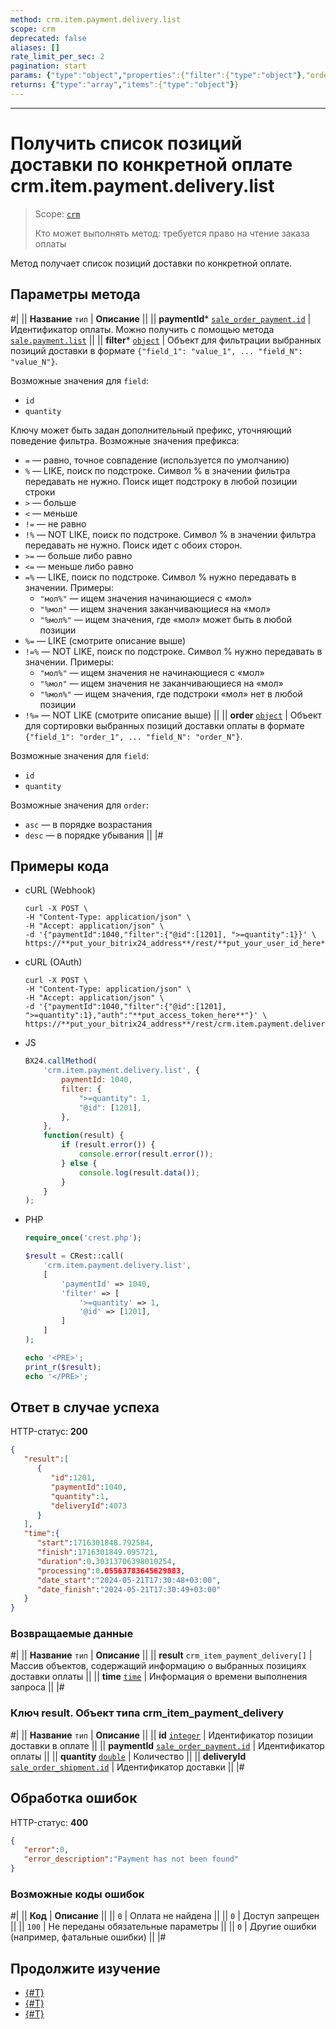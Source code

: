 ```yaml
---
method: crm.item.payment.delivery.list
scope: crm
deprecated: false
aliases: []
rate_limit_per_sec: 2
pagination: start
params: {"type":"object","properties":{"filter":{"type":"object"},"order":{"type":"object"},"select":{"type":"array","items":{"type":"string"}},"start":{"type":["integer","string"]}}}
returns: {"type":"array","items":{"type":"object"}}
---
```



---

# Получить список позиций доставки по конкретной оплате crm.item.payment.delivery.list

> Scope: [`crm`](../../../../scopes/permissions.md)
>
> Кто может выполнять метод: требуется право на чтение заказа оплаты

Метод получает список позиций доставки по конкретной оплате.

## Параметры метода



#|
|| **Название**
`тип` | **Описание** ||
|| **paymentId***
[`sale_order_payment.id`](../../../../sale/data-types.md#sale_order_payment) | Идентификатор оплаты.
Можно получить с помощью метода [`sale.payment.list`](../../../../sale/payment/sale-payment-list.md) ||
|| **filter***
[`object`](../../../../data-types.md) | Объект для фильтрации выбранных позиций доставки в формате `{"field_1": "value_1", ... "field_N": "value_N"}`.
 
Возможные значения для `field`:
- `id`
- `quantity`

Ключу может быть задан дополнительный префикс, уточняющий поведение фильтра. Возможные значения префикса:

- `=` — равно, точное совпадение (используется по умолчанию)
- `%` — LIKE, поиск по подстроке. Символ % в значении фильтра передавать не нужно. Поиск ищет подстроку в любой позиции строки
- `>` — больше
- `<` — меньше
- `!=` — не равно
- `!%` — NOT LIKE, поиск по подстроке. Символ % в значении фильтра передавать не нужно. Поиск идет с обоих сторон.
- `>=` — больше либо равно
- `<=` — меньше либо равно
- `=%` — LIKE, поиск по подстроке. Символ % нужно передавать в значении. Примеры: 
    - `"мол%"` — ищем значения начинающиеся с «мол»
    - `"%мол"` — ищем значения заканчивающиеся на «мол»
    - `"%мол%"` — ищем значения, где «мол» может быть в любой позиции
- `%=` — LIKE (смотрите описание выше)
- `!=%` — NOT LIKE, поиск по подстроке. Символ % нужно передавать в значении. Примеры:
    - `"мол%"` — ищем значения не начинающиеся с «мол»
    - `"%мол"` — ищем значения не заканчивающиеся на «мол»
    - `"%мол%"` — ищем значения, где подстроки «мол» нет в любой позиции
- `!%=` — NOT LIKE (смотрите описание выше)
||
|| **order**
[`object`](../../../../data-types.md) | Объект для сортировки выбранных позиций доставки оплаты в формате `{"field_1": "order_1", ... "field_N": "order_N"}`.
 
Возможные значения для `field`:
- `id`
- `quantity`
 
Возможные значения для `order`:

- `asc` — в порядке возрастания
- `desc` — в порядке убывания
 ||
|#

## Примеры кода





- cURL (Webhook)

    ```http
    curl -X POST \
    -H "Content-Type: application/json" \
    -H "Accept: application/json" \
    -d '{"paymentId":1040,"filter":{"@id":[1201], ">=quantity":1}}' \
    https://**put_your_bitrix24_address**/rest/**put_your_user_id_here**/**put_your_webhook_here**/crm.item.payment.delivery.list
    ```

- cURL (OAuth) 

    ```http
    curl -X POST \
    -H "Content-Type: application/json" \
    -H "Accept: application/json" \
    -d '{"paymentId":1040,"filter":{"@id":[1201], ">=quantity":1},"auth":"**put_access_token_here**"}' \
    https://**put_your_bitrix24_address**/rest/crm.item.payment.delivery.list
    ```

- JS

    ```js
    BX24.callMethod(
        'crm.item.payment.delivery.list', {
            paymentId: 1040,
            filter: {
                ">=quantity": 1,
                "@id": [1201],
            },
        },
        function(result) {
            if (result.error()) {
                console.error(result.error());
            } else {
                console.log(result.data());
            }
        }
    );
    ```

- PHP

    ```php
    require_once('crest.php');

    $result = CRest::call(
        'crm.item.payment.delivery.list',
        [
            'paymentId' => 1040,
            'filter' => [
                '>=quantity' => 1,
                '@id' => [1201],
            ]
        ]
    );

    echo '<PRE>';
    print_r($result);
    echo '</PRE>';
    ```



## Ответ в случае успеха

HTTP-статус: **200**

```json
{
   "result":[
      {
         "id":1201,
         "paymentId":1040,
         "quantity":1,
         "deliveryId":4073
      }
   ],
   "time":{
      "start":1716301848.792584,
      "finish":1716301849.095721,
      "duration":0.30313706398010254,
      "processing":0.05563783645629883,
      "date_start":"2024-05-21T17:30:48+03:00",
      "date_finish":"2024-05-21T17:30:49+03:00"
   }
}
```

### Возвращаемые данные

#|
|| **Название**
`тип` | **Описание** ||
|| **result**
`crm_item_payment_delivery[]` | Массив объектов, содержащий информацию о выбранных позициях доставки оплаты ||
|| **time**
[`time`](../../../../data-types.md) | Информация о времени выполнения запроса ||
|#

### Ключ result. Объект типа crm_item_payment_delivery 

#|
|| **Название**
`тип` | **Описание** ||
|| **id**
[`integer`](../../../../data-types.md) | Идентификатор позиции доставки в оплате ||
|| **paymentId**
[`sale_order_payment.id`](../../../../sale/data-types.md#sale_order_payment) | Идентификатор оплаты  ||
|| **quantity**
[`double`](../../../../data-types.md) | Количество ||
|| **deliveryId**
[`sale_order_shipment.id`](../../../../sale/data-types.md#sale_order_shipment)  | Идентификатор доставки ||
|#

## Обработка ошибок

HTTP-статус: **400**

```json
{
   "error":0,
   "error_description":"Payment has not been found"
}
```



### Возможные коды ошибок

#|
|| **Код** | **Описание** ||
|| `0` | Оплата не найдена ||
|| `0` | Доступ запрещен ||
|| `100` | Не переданы обязательные параметры ||
|| `0` | Другие ошибки (например, фатальные ошибки) ||
|#



## Продолжите изучение

- [{#T}](./crm-item-payment-delivery-add.md)
- [{#T}](./crm-item-payment-delivery-delete.md)
- [{#T}](./crm-item-payment-delivery-set-delivery.md)
